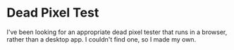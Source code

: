 # Dead Pixel Test
I've been looking for an appropriate dead pixel tester that runs in a browser, rather than a desktop app. I couldn't find one, so I made my own.
